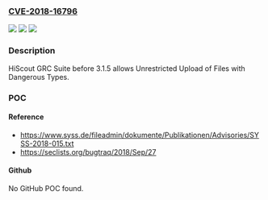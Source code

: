 ### [CVE-2018-16796](https://cve.mitre.org/cgi-bin/cvename.cgi?name=CVE-2018-16796)
![](https://img.shields.io/static/v1?label=Product&message=n%2Fa&color=blue)
![](https://img.shields.io/static/v1?label=Version&message=n%2Fa&color=blue)
![](https://img.shields.io/static/v1?label=Vulnerability&message=n%2Fa&color=brighgreen)

### Description

HiScout GRC Suite before 3.1.5 allows Unrestricted Upload of Files with Dangerous Types.

### POC

#### Reference
- https://www.syss.de/fileadmin/dokumente/Publikationen/Advisories/SYSS-2018-015.txt
- https://seclists.org/bugtraq/2018/Sep/27

#### Github
No GitHub POC found.

